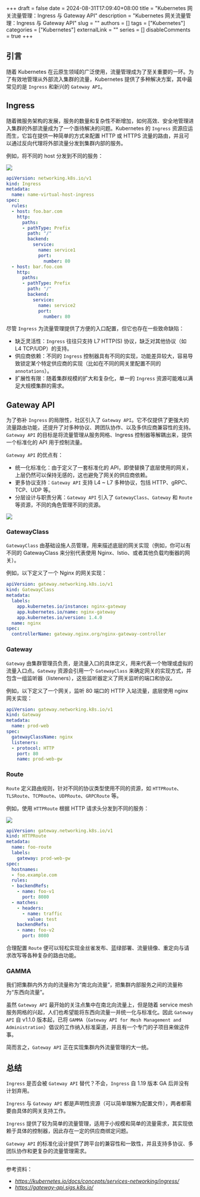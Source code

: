 +++
draft = false
date = 2024-08-31T17:09:40+08:00
title = "Kubernetes 网关流量管理：Ingress 与 Gateway API"
description = "Kubernetes 网关流量管理：Ingress 与 Gateway API"
slug = ""
authors = []
tags = ["Kubernetes"]
categories = ["Kubernetes"]
externalLink = ""
series = []
disableComments = true
+++

## 引言

随着 Kubernetes 在云原生领域的广泛使用，流量管理成为了至关重要的一环。为了有效地管理从外部流入集群的流量，Kubernetes 提供了多种解决方案，其中最常见的是 `Ingress` 和新兴的 `Gateway API`。

## Ingress

随着微服务架构的发展，服务的数量和复杂性不断增加，如何高效、安全地管理进入集群的外部流量成为了一个亟待解决的问题。Kubernetes 的 `Ingress` 资源应运而生，它旨在提供一种简单的方式来配置 HTTP 或 HTTPS 流量的路由，并且可以通过反向代理将外部流量分发到集群内部的服务。

例如，将不同的 host 分发到不同的服务：

![](https://raw.githubusercontent.com/RifeWang/images/master/k8s/ingress-namebased.png)

```yaml
apiVersion: networking.k8s.io/v1
kind: Ingress
metadata:
  name: name-virtual-host-ingress
spec:
  rules:
  - host: foo.bar.com
    http:
      paths:
      - pathType: Prefix
        path: "/"
        backend:
          service:
            name: service1
            port:
              number: 80
  - host: bar.foo.com
    http:
      paths:
      - pathType: Prefix
        path: "/"
        backend:
          service:
            name: service2
            port:
              number: 80
```

尽管 `Ingress` 为流量管理提供了方便的入口配置，但它也存在一些致命缺陷：
- 缺乏灵活性：`Ingress` 往往只支持 L7 HTTP(S) 协议，缺乏对其他协议（如 L4 TCP/UDP）的支持。
- 供应商依赖：不同的 `Ingress` 控制器具有不同的实现，功能差异较大，容易导致锁定某个特定供应商的实现（比如在不同的网关里配置不同的 `annotations`）。
- 扩展性有限：随着集群规模的扩大和复杂化，单一的 `Ingress` 资源可能难以满足大规模集群的需求。

## Gateway API

为了弥补 `Ingress` 的局限性，社区引入了 `Gateway API`。它不仅提供了更强大的流量路由功能，还提升了对多种协议、跨团队协作、以及多供应商兼容性的支持。`Gateway API` 的目标是将流量管理从服务网格、Ingress 控制器等解耦出来，提供一个标准化的 API 用于控制流量。

`Gateway API` 的优点有：
- 统一化标准化：由于定义了一套标准化的 API，即使替换了底层使用的网关，上层仍然可以保持无感的，这也避免了网关的供应商依赖。
- 更多协议支持：`Gateway API` 支持 L4 ~ L7 多种协议，包括 HTTP、gRPC、TCP、UDP 等。
- 分层设计与职责分离：`Gateway API` 引入了 `GatewayClass`、`Gateway` 和 `Route` 等资源，不同的角色管理不同的资源。

![](https://raw.githubusercontent.com/RifeWang/images/master/k8s/k8s-gateway-resource-model.png)

### GatewayClass

`GatewayClass` 由基础设施人员管理，用来描述底层的网关实现（例如，你可以有不同的 GatewayClass 来分别代表使用 Nginx、Istio、或者其他负载均衡器的网关）。

例如，以下定义了一个 Nginx 的网关实现：
```yaml
apiVersion: gateway.networking.k8s.io/v1
kind: GatewayClass
metadata:
  labels:
    app.kubernetes.io/instance: nginx-gateway
    app.kubernetes.io/name: nginx-gateway
    app.kubernetes.io/version: 1.4.0
  name: nginx
spec:
  controllerName: gateway.nginx.org/nginx-gateway-controller
```

### Gateway

`Gateway` 由集群管理员负责，是流量入口的具体定义，用来代表一个物理或虚拟的流量入口点。`Gateway` 资源会引用一个 `GatewayClass` 来确定网关的实现方式，并包含一组监听器（listeners），这些监听器定义了网关监听的端口和协议。

例如，以下定义了一个网关，监听 80 端口的 HTTP 入站流量，底层使用 nginx 网关实现：
```yaml
apiVersion: gateway.networking.k8s.io/v1
kind: Gateway
metadata:
  name: prod-web
spec:
  gatewayClassName: nginx
  listeners:
  - protocol: HTTP
    port: 80
    name: prod-web-gw
```

### Route

`Route` 定义路由规则，针对不同的协议类型使用不同的资源，如 `HTTPRoute`、`TLSRoute`、`TCPRoute`、`UDPRoute`、`GRPCRoute` 等。

例如，使用 `HTTPRoute` 根据 HTTP 请求头分发到不同的服务：

![](https://raw.githubusercontent.com/RifeWang/images/master/k8s/k8s-gateway-traffic-splitting-1.png)

```yaml
apiVersion: gateway.networking.k8s.io/v1
kind: HTTPRoute
metadata:
  name: foo-route
  labels:
    gateway: prod-web-gw
spec:
  hostnames:
  - foo.example.com
  rules:
  - backendRefs:
    - name: foo-v1
      port: 8080
  - matches:
    - headers:
      - name: traffic
        value: test
    backendRefs:
    - name: foo-v2
      port: 8080
```

合理配置 `Route` 便可以轻松实现金丝雀发布、蓝绿部署、流量镜像、重定向与请求改写等各种复杂的路由功能。


### GAMMA

我们把集群内外方向的流量称为“南北向流量”，把集群内部服务之间的流量称为“东西向流量”。

虽然 `Gateway API` 最开始的关注点集中在南北向流量上，但是随着 service mesh 服务网格的兴起，人们也希望能将东西向流量一并统一化与标准化。因此 `Gateway API` 自 v1.1.0 版本起，已将 `GAMMA`（`Gateway API for Mesh Management and Administration`）倡议的工作纳入标准渠道，并且有一个专门的子项目来做这件事。

简而言之，`Gateway API` 正在实现集群内外流量管理的大一统。


## 总结

`Ingress` 是否会被 `Gateway API` 替代？不会，`Ingress` 自 1.19 版本 GA 后并没有计划弃用。

`Ingress` 与 `Gateway API` 都是声明性资源（可以简单理解为配置文件），两者都需要由具体的网关支持工作。

`Ingress` 提供了较为简单的流量管理，适用于小规模和简单的流量需求，其实现依赖于具体的控制器，因此存在一定的供应商绑定问题。

`Gateway API` 的标准化设计提供了跨平台的兼容性和一致性，并且支持多协议、多团队协作和更复杂的流量管理需求。

---

参考资料：

- *https://kubernetes.io/docs/concepts/services-networking/ingress/*
- *https://gateway-api.sigs.k8s.io/*